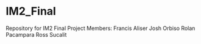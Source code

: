 # IM2_Final
Repository for IM2 Final Project
Members: 
Francis Aliser
Josh Orbiso
Rolan Pacampara
Ross Sucalit
